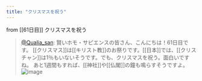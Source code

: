 ```yaml
---
title: "クリスマスを祝う"
---
```


from [[61日目]]
クリスマスを祝う
> [@Qualia_san](https://twitter.com/Qualia_san/status/1607398043867021314?s=20&t=hGgjSnrVuuQBtedWoEVPGg): 賢いホモ・サピエンスの皆さん、こんにちは！61日目です。
> [[クリスマス]]は[[キリスト教]]のお祭りです。[[日本]]では、[[クリスチャン]]は1％もいないそうです。でも、クリスマスを祝う。面白いですね。
> あと1週間もすれば、[[神社]]や[[仏閣]]の鐘も鳴らすそうですよ。
> ![image](https://pbs.twimg.com/media/Fk6efXTaAAAgnt-.png)


